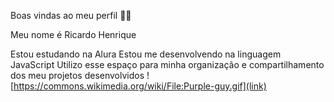 Boas vindas ao meu perfil 💙💙

Meu nome é Ricardo Henrique

Estou estudando na Alura
Estou me desenvolvendo na linguagem JavaScript
Utilizo esse espaço para minha organização e compartilhamento dos meu projetos desenvolvidos
![https://commons.wikimedia.org/wiki/File:Purple-guy.gif](link)

